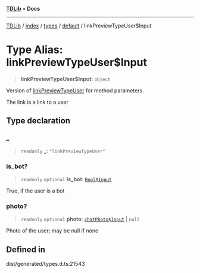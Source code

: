 [**TDLib**](../../../../../../README.md) • **Docs**

***

[TDLib](../../../../../../modules.md) / [index](../../../../../README.md) / [types](../../../README.md) / [default](../README.md) / linkPreviewTypeUser$Input

# Type Alias: linkPreviewTypeUser$Input

> **linkPreviewTypeUser$Input**: `object`

Version of [linkPreviewTypeUser](linkPreviewTypeUser.md) for method parameters.

The link is a link to a user

## Type declaration

### \_

> `readonly` **\_**: `"linkPreviewTypeUser"`

### is\_bot?

> `readonly` `optional` **is\_bot**: [`Bool$Input`](Bool$Input.md)

True, if the user is a bot

### photo?

> `readonly` `optional` **photo**: [`chatPhoto$Input`](chatPhoto$Input-1.md) \| `null`

Photo of the user; may be null if none

## Defined in

dist/generated/types.d.ts:21543
